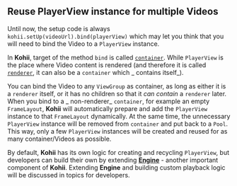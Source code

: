 ## Reuse PlayerView instance for multiple Videos

Until now, the setup code is always `kohii.setUp(videoUrl).bind(playerView)` which may let you think
that you will need to bind the Video to a `PlayerView` instance.

In **Kohii**, target of the method `bind` is
called [`container`](glossary.md#renderer-and-container). While `PlayerView` is the place where
Video content is rendered (and therefore it is
called [`renderer`](glossary.md#renderer-and-container), it can also be a `container` which _
contains itself_).

You can bind the Video to any `ViewGroup` as container, as long as either it is a `renderer` itself,
or it has no children so that it _can contain_ a `renderer` later. When you bind to a _
non-renderer_ `container`, for example an empty `FrameLayout`, **Kohii** will automatically prepare
and add the `PlayerView` instance to that `FrameLayout` dynamically. At the same time, the
unnecessary `PlayerView` instance will be removed from `container` and put back to a `Pool`. This
way, only a few `PlayerView` instances will be created and reused for as many container/Videos as
possible.

By default, **Kohii** has its own logic for creating and recycling `PlayerView`, but developers can
build their own by extending [**Engine**](../api/kohii-core/kohii.v1.core/-engine) - another
important component of **Kohii**. Extending **Engine** and building custom playback logic will be
discussed in topics for developers.
